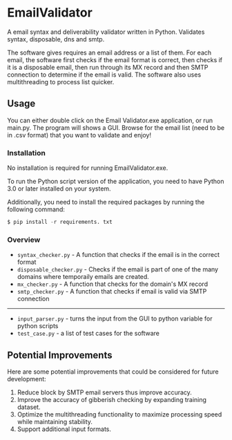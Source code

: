 # EmailValidator

A email syntax and deliverability validator written in Python. Validates syntax, disposable, dns and smtp.

The software gives requires an email address or a list of them. For each email, the software first checks if the email format is correct, then checks if it is a disposable email, then run through its MX record and then SMTP connection to determine if the email is valid. The software also uses multithreading to process list quicker.

## Usage

You can either double click on the Email Validator.exe application, or run main.py. The program will shows a GUI. Browse for the email list \(need to be in .csv format\) that you want to validate and enjoy!

### Installation

No installation is required for running EmailValidator.exe.

To run the Python script version of the application, you need to have Python 3.0 or later installed on your system.

Additionally, you need to install the required packages by running the following command:

```python
$ pip install -r requirements. txt
```

### Overview

- `syntax_checker.py` - A function that checks if the email is in the correct format
- `disposable_checker.py` - Checks if the email is part of one of the many domains where temporaily emails are created.
- `mx_checker.py` - A function that checks for the domain's MX record
- `smtp_checker.py` - A function that checks if email is valid via SMTP connection

---

- `input_parser.py` - turns the input from the GUI to python variable for python scripts
- `test_case.py` - a list of test cases for the software

## Potential Improvements

Here are some potential improvements that could be considered for future development:

1. Reduce block by SMTP email servers thus improve accuracy.
2. Improve the accuracy of gibberish checking by expanding training dataset.
3. Optimize the multithreading functionality to maximize processing speed while maintaining stability.
4. Support additional input formats.
